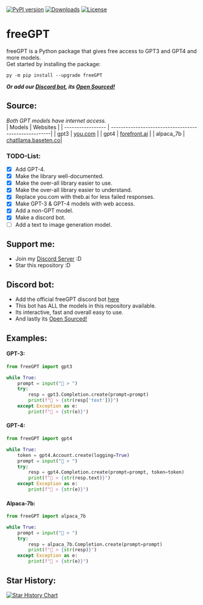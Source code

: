 [![PyPI version](https://badge.fury.io/py/freeGPT.svg)](https://badge.fury.io/py/freeGPT)
[![Downloads](https://static.pepy.tech/personalized-badge/freeGPT?period=month&units=international_system&left_color=grey&right_color=brightgreen&left_text=Downloads)](https://pepy.tech/project/freeGPT)
[![License](https://img.shields.io/badge/License-GPLv3-bright&green.svg)](LICENSE)
# freeGPT
freeGPT is a Python package that gives free access to GPT3 and GPT4 and more models.
<br>
Get started by installing the package:
```
py -m pip install --upgrade freeGPT
```
***Or add our [Discord bot](https://dsc.gg/freegpt), its [Open Sourced!](https://github.com/Ruu3f/freeGPT-discord-bot)***

## Source:
*Both GPT models have internet access.*
<br>
| Models            | Websites                                             |
| ----------------- | -----------------------------------------------------|
| gpt3              | [you.com](https://you.com)                           |
| gpt4              | [forefront.ai](https://chat.forefront.ai)            |
| alpaca_7b         | [chatllama.baseten.co](https://chatllama.baseten.co/)|

### TODO-List:
- [x] Add GPT-4.
- [x] Make the library well-documented.
- [x] Make the over-all library easier to use.
- [x] Make the over-all library easier to understand.
- [x] Replace you.com with theb.ai for less failed responses.
- [x] Make GPT-3 & GPT-4 models with web access.
- [x] Add a non-GPT model.
- [x] Make a discord bot.
- [ ] Add a text to image generation model.

## Support me:
- Join my [Discord Server](https://discord.gg/NcQ26PrNDp) :D
- Star this repository :D

## Discord bot:
- Add the official freeGPT discord bot [here](https://dsc.gg/freegpt)
- This bot has ALL the models in this repository available.
- Its interactive, fast and overall easy to use.
- And lastly its [Open Sourced!](https://github.com/Ruu3f/freeGPT-discord-bot)

## Examples:

#### GPT-3:
```python
from freeGPT import gpt3

while True:
    prompt = input("👦 > ")
    try:
        resp = gpt3.Completion.create(prompt=prompt)
        print(f"🤖 > {str(resp['text'])}")
    except Exception as e:
        print(f"🤖 > {str(e)}")
```
#### GPT-4:
```python
from freeGPT import gpt4

while True:
    token = gpt4.Account.create(logging=True)
    prompt = input("👦 > ")
    try:
        resp = gpt4.Completion.create(prompt=prompt, token=token)
        print(f"🤖 > {str(resp.text)}")
    except Exception as e:
        print(f"🤖 > {str(e)}")
```

#### Alpaca-7b:
```python
from freeGPT import alpaca_7b

while True:
    prompt = input("👦 > ")
    try:
        resp = alpaca_7b.Completion.create(prompt=prompt)
        print(f"🤖 > {str(resp)}")
    except Exception as e:
        print(f"🤖 > {str(e)}")
```

## Star History:
[![Star History Chart](https://api.star-history.com/svg?repos=Ruu3f/freeGPT&type=Date)](https://github.com/Ruu3f/freeGPT/stargazers)

